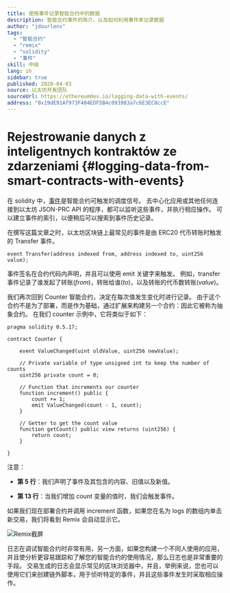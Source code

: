 ```yaml
---
title: 使用事件记录智能合约中的数据
description: 智能合约事件的简介，以及如何利用事件来记录数据
author: "jdourlens"
tags:
  - "智能合约"
  - "remix"
  - "solidity"
  - "事件"
skill: 中级
lang: zh
sidebar: true
published: 2020-04-03
source: 以太坊开发团队
sourceUrl: https://ethereumdev.io/logging-data-with-events/
address: "0x19dE91Af973F404EDF5B4c093983a7c6E3EC8ccE"
---
```


# Rejestrowanie danych z inteligentnych kontraktów ze zdarzeniami {#logging-data-from-smart-contracts-with-events}

在 solidity 中，[事件](/developers/docs/smart-contracts/anatomy/#events-and-logs)是智能合约可触发的调度信号。 去中心化应用或其他任何连接到以太坊 JSON-PRC API 的程序，都可以监听这些事件，并执行相应操作。 可以建立事件的索引，以便稍后可以搜索到事件历史记录。

在撰写这篇文章之时，以太坊区块链上最常见的事件是由 ERC20 代币转账时触发的 Transfer 事件。

```solidity
event Transfer(address indexed from, address indexed to, uint256 value);
```

事件签名在合约代码内声明，并且可以使用 emit 关键字来触发。 例如，transfer 事件记录了谁发起了转账(_from_)，转账给谁(_to_)，以及转账的代币数转账(_value_)。

我们再次回到 Counter 智能合约，决定在每次值发生变化时进行记录。 由于这个合约不是为了部署，而是作为基础，通过扩展来构建另一个合约：因此它被称为抽象合约。 在我们 counter 示例中，它将类似于如下：

```solidity
pragma solidity 0.5.17;

contract Counter {

    event ValueChanged(uint oldValue, uint256 newValue);

    // Private variable of type unsigned int to keep the number of counts
    uint256 private count = 0;

    // Function that increments our counter
    function increment() public {
        count += 1;
        emit ValueChanged(count - 1, count);
    }

    // Getter to get the count value
    function getCount() public view returns (uint256) {
        return count;
    }

}
```

注意：

- **第 5 行**：我们声明了事件及其包含的内容、旧值以及新值。

- **第 13 行**：当我们增加 count 变量的值时，我们会触发事件。

如果我们现在部署合约并调用 increment 函数，如果您在名为 logs 的数组内单击新交易，我们将看到 Remix 会自动显示它。

![Remix截屏](./remix-screenshot.png)

日志在调试智能合约时非常有用，另一方面，如果您构建一个不同人使用的应用，并且使分析更容易跟踪和了解您的智能合约的使用情况，那么日志也是非常重要的手段。 交易生成的日志会显示常见的区块浏览器中，并且，举例来说，您也可以使用它们来创建链外脚本，用于侦听特定的事件，并且这些事件发生时采取相应操作。
